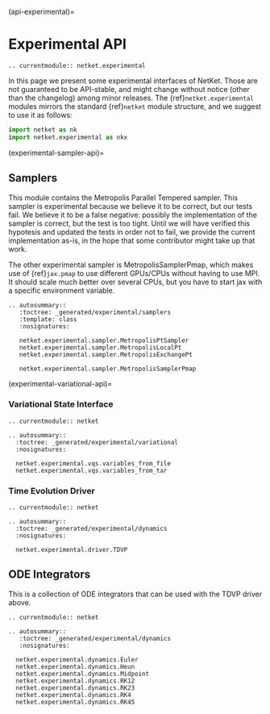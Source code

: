 (api-experimental)=

# Experimental API

```{eval-rst}
.. currentmodule:: netket.experimental
```

In this page we present some experimental interfaces of NetKet.
Those are not guaranteed to be API-stable, and might change without notice (other than the
changelog) among minor releases.
The {ref}`netket.experimental` modules mirrors the standard {ref}`netket` module structure,
and we suggest to use it as follows:

```python
import netket as nk
import netket.experimental as nkx
```

(experimental-sampler-api)=

## Samplers

This module contains the Metropolis Parallel Tempered sampler.
This sampler is experimental because we believe it to be correct, but our tests
fail. We believe it to be a false negative: possibly the implementation of the
sampler is correct, but the test is too tight.
Until we will have verified this hypotesis and updated the tests in order not
to fail, we provide the current implementation as-is, in the hope that some
contributor might take up that work.

The other experimental sampler is MetropolisSamplerPmap, which makes use of {ref}`jax.pmap`
to use different GPUs/CPUs without having to use MPI. It should scale much better over
several CPUs, but you have to start jax with a specific environment variable.

```{eval-rst}
.. autosummary::
   :toctree: _generated/experimental/samplers
   :template: class
   :nosignatures:

   netket.experimental.sampler.MetropolisPtSampler
   netket.experimental.sampler.MetropolisLocalPt
   netket.experimental.sampler.MetropolisExchangePt

   netket.experimental.sampler.MetropolisSamplerPmap
```

(experimental-variational-api)=

### Variational State Interface

```{eval-rst}
.. currentmodule:: netket
```

```{eval-rst}
.. autosummary::
  :toctree: _generated/experimental/variational
  :nosignatures:

  netket.experimental.vqs.variables_from_file
  netket.experimental.vqs.variables_from_tar

```

### Time Evolution Driver

```{eval-rst}
.. currentmodule:: netket
```

```{eval-rst}
.. autosummary::
  :toctree: _generated/experimental/dynamics
  :nosignatures:

  netket.experimental.driver.TDVP

```

## ODE Integrators

This is a collection of ODE integrators that can be used with the TDVP
driver above.

```{eval-rst}
.. currentmodule:: netket
```

```{eval-rst}
.. autosummary::
   :toctree: _generated/experimental/dynamics
   :nosignatures:

  netket.experimental.dynamics.Euler
  netket.experimental.dynamics.Heun
  netket.experimental.dynamics.Midpoint
  netket.experimental.dynamics.RK12
  netket.experimental.dynamics.RK23
  netket.experimental.dynamics.RK4
  netket.experimental.dynamics.RK45
```
